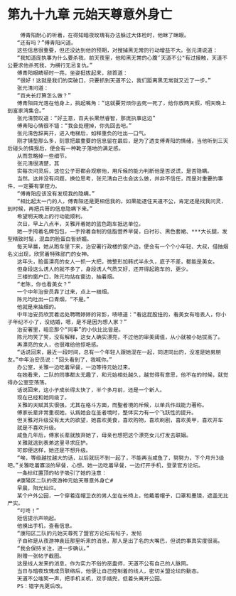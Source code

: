 # 第九十九章 元始天尊意外身亡
        傅青阳耐心的听着，在得知暗夜玫瑰有办法躲过大体检时，他眯了眯眼。
       “还有吗？”傅青阳问道。
       这些信息很重要，但还没达到他的预期，对搜捕黑无常的行动增益不大。张元清说道：
       “我知道庞执事为什么要杀我，前天夜里，他和黑无常的心腹‘天道不公"有过接触，天道不公要求他杀死我，为横行无忌复仇。”
       傅青阳眼睛顿时一亮，坐姿挺拔起来，颔首道：
       “很好！这就是我们的突破口，只要抓到天道不公，我们距离黑无常就又近了一步。”
       张元清问道：
       “百夫长打算怎么做？”
       傅青阳目光落在他身上，挑起嘴角：“这就要劳烦你去死一死了，给你放两天假，明天晚上到富家湾集合。”
       张元清赞叹道：“好主意，百夫长果然睿智，那庞执事这边”
       傅青阳心情很不错：“我会处理掉，你先回去吧。”
       张元清告辞离开，进入电梯后，如释重负的吐出一口气。
       刚才铺垫那么多，刻意把最重要的信息留在最后，是为了透支傅青阳的情绪，当他听到三天后碰头的情报后，便会有一种靴子落地的满足感。
       从而忽略掉一些细节。
       张元清很清楚，其
       实每次问灵后，这位公子哥都会观察他，用斥候的能力判断他是否说谎，是否隐瞒。
       当然，这并没有问题，换位思考，张元清自己也会这么做，并非不信任，而是对重要的事件，一定要有掌控力。
       “傅青阳应该没有发现我的隐瞒。”
       “相比起太一门的人，傅青阳还是更相信我的。如果能逮住天道不公，肯定还是找我问灵，到时候，再把兵哥的信息隐瞒下来。”
       希望明天晚上的行动能顺利。
       次日，早上八点半，关雅开着她的蓝色跑车抵达单位。
       她一手挎着名牌包包，一手拎着自制的低脂营养早餐，白衬衫、黑色套裙、***大长腿，发型精致时髦，混血的脸蛋白皙娇媚。
       每天早晨，她从跑车里下来，治安署行政楼的窗户边，便会有一个个小年轻、大叔，借抽烟名义出现，欣赏着特殊部门的女神。
       这年头，脸蛋漂亮的女人一抓一大把，微整形加韩式半永久，底子不差，都能是美女。
       但身段这么诱人的就不多了，身段诱人气质又好，还开得起跑车的，更少。
       三楼的窗户口，陈元均站在窗边，抽着烟。
       “老陈，你也看美女？”
       一个中年治安员靠了过来，点上一根烟。
       陈元均吐出一口青烟，“不是。”
       他就是来抽烟的。
       中年治安员欣赏着远处聘聘婷婷的背影，啧啧道：“看这屁股扭的，看美女有啥丢人，你小子年纪不小了，没结婚，嗯，是不是因为想人家？”
       治安署里，暗恋那个“同事”的小伙比比皆是。
       陈元均笑了笑，没有解释，这女人确实漂亮，不过他的审美阈值，从小就被小姑拔高了。
       再漂亮的女人，也很难给他惊艳感。
       “话说回来，最近一段时间，总有一个年轻人跟她混在一起，同进同出的，没准是她男朋友。”中年治安员说：“回头看到了，我喊你。”
       办公室，关雅一边吃着早餐，一边等待元始过来。
       在她看来，二队的同事都太无趣了，和元始相处越久，越觉得有意思，他不在的时候，就觉得办公室空荡荡。
       话说回来，这小子成长得太快了，半个多月前，还是一个新人。
       现在已经和她同级了。
       关雅的天赋其实很强，尤其在格斗方面，而聖者境的斥候，以单兵作战能力著称。
       傅家长辈非常重视她，认爲她会在圣者境时，整体实力有一个飞跃性的提升。
       但关雅对升级没有太大的欲望，她喜欢美食，喜欢购物，喜欢刷剧，喜欢美甲，喜欢开车
       就是不喜欢升级。
       咸鱼几年后，傅家长辈就放弃她了，母亲也想把这个漂亮女儿打发去联姻。
       关雅就逃到表弟这里寻求庇护。
       可即便这样，她还是不想升级。
       “唉，等级越拉越大的话，以后就玩不到一起了，不能再当咸鱼了，努努力，下个月升3级吧。”关雅吃着寡淡的早餐，心想。她一边吃着早餐，一边打开手机，登录官方论坛。
       一条标红置顶的帖子吸引了她的注意：
       #康陽区二队的夜游神元始天尊意外身亡#
       早晨，阳光灿烂。
       某个户外公园，一个穿着连帽卫衣的男人坐在长椅上，他戴着帽子，口罩和墨镜，遮盖无比严实。
       “叮咚！”
       短信提示声响起。
       他摸出手机，查看信息。
       “康阳区二队的元始天尊死了盟官方论坛有帖子，发帖
       子自称是从夜游神袁廷那里听来的消息，那人是出了名的大嘴巴，但说的事真实度很高。
       “我会保持关注，进一步确认。”
       附赠一张帖子截图。
       这是线人发来的消息，作为实力不俗的巫蛊师，天道不公有自己的人脉网。
       当日与暗夜玫瑰成员联络后，他便让自己控制着的线人，密切关盟论坛的動态。
       天道不公嗤笑一声，把手机关机，双手插兜，低着头离开公园。
       PS：错字先更后改。